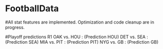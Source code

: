 # FootballData
#All stat features are implemented.
Optimization and code cleanup are in progress.

#Playoff predictions R1
OAK vs. HOU : (Prediction HOU)
DET vs. SEA : (Prediction SEA)
MIA vs. PIT : (Prediction PIT)
NYG vs. GB : (Prediction GB)
